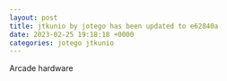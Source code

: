 ```yaml
---
layout: post
title: jtkunio by jotego has been updated to e62840a
date: 2023-02-25 19:18:18 +0000
categories: jotego jtkunio
---
```

Arcade hardware
